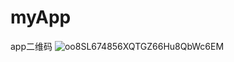 # myApp
app二维码
![oo8SL674856XQTGZ66Hu8QbWc6EM](https://github.com/fortune1992/myApp/assets/11754318/1d5f2cdf-a799-40ff-883e-c2795d7dcb41)
